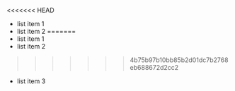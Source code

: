 <<<<<<< HEAD
   * list item 1
   * list item 2
=======
   * list item 1
   * list item 2
>>>>>>> 4b75b97b10bb85b2d01dc7b2768eb688672d2cc2
   * list item 3